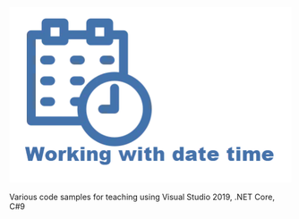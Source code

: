![img](assets/figure1.png)

Various code samples for teaching using Visual Studio 2019, .NET Core, C#9

